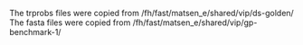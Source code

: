 The trprobs files were copied from /fh/fast/matsen_e/shared/vip/ds-golden/
The fasta files were copied from /fh/fast/matsen_e/shared/vip/gp-benchmark-1/
